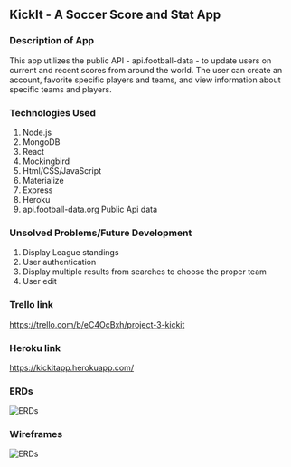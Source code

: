 ## KickIt - A Soccer Score and Stat App

### Description of App
This app utilizes the public API - api.football-data - to update users on current and recent scores from around the world. The user can create an account, favorite specific players and teams, and view information about specific teams and players.

### Technologies Used
1. Node.js    
2. MongoDB
3. React
4. Mockingbird
5. Html/CSS/JavaScript
6. Materialize
7. Express
8. Heroku
9. api.football-data.org Public Api data

### Unsolved Problems/Future Development
1. Display League standings
2. User authentication
3. Display multiple results from searches to choose the proper team
4. User edit

### Trello link
https://trello.com/b/eC4OcBxh/project-3-kickit

### Heroku link
https://kickitapp.herokuapp.com/

### ERDs
![ERDs](http://i.imgur.com/2nXJILr.jpg?1 "ERDs")


### Wireframes
![ERDs](http://i.imgur.com/Bm4wPAn.jpg "ERDs")